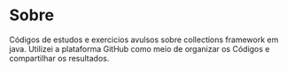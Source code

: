 <h1>Sobre</h1>

Códigos de estudos e exercicios avulsos sobre collections framework em java.
Utilizei a plataforma GitHub como meio de organizar os Códigos e compartilhar os resultados.
